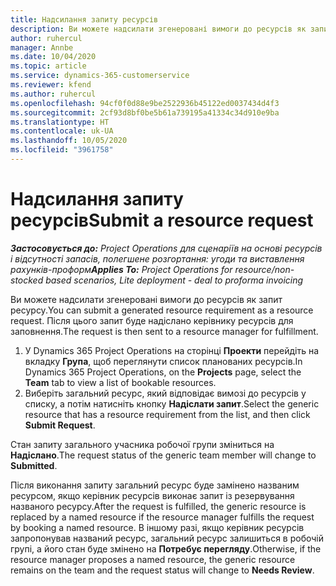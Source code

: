 ```yaml
---
title: Надсилання запиту ресурсів
description: Ви можете надсилати згенеровані вимоги до ресурсів як запит ресурсу. Після цього запит буде надіслано керівнику ресурсів для заповнення.
author: ruhercul
manager: Annbe
ms.date: 10/04/2020
ms.topic: article
ms.service: dynamics-365-customerservice
ms.reviewer: kfend
ms.author: ruhercul
ms.openlocfilehash: 94cf0f0d88e9be2522936b45122ed0037434d4f3
ms.sourcegitcommit: 2cf93d8bf0be5b61a739195a41334c34d910e9ba
ms.translationtype: HT
ms.contentlocale: uk-UA
ms.lasthandoff: 10/05/2020
ms.locfileid: "3961758"
---
```

# <a name="submit-a-resource-request"></a><span data-ttu-id="76f12-104">Надсилання запиту ресурсів</span><span class="sxs-lookup"><span data-stu-id="76f12-104">Submit a resource request</span></span>

<span data-ttu-id="76f12-105">_**Застосовується до:** Project Operations для сценаріїв на основі ресурсів і відсутності запасів, полегшене розгортання: угоди та виставлення рахунків-проформ_</span><span class="sxs-lookup"><span data-stu-id="76f12-105">_**Applies To:** Project Operations for resource/non-stocked based scenarios, Lite deployment - deal to proforma invoicing_</span></span>

<span data-ttu-id="76f12-106">Ви можете надсилати згенеровані вимоги до ресурсів як запит ресурсу.</span><span class="sxs-lookup"><span data-stu-id="76f12-106">You can submit a generated resource requirement as a resource request.</span></span> <span data-ttu-id="76f12-107">Після цього запит буде надіслано керівнику ресурсів для заповнення.</span><span class="sxs-lookup"><span data-stu-id="76f12-107">The request is then sent to a resource manager for fulfillment.</span></span>

1. <span data-ttu-id="76f12-108">У Dynamics 365 Project Operations на сторінці **Проекти** перейдіть на вкладку **Група**, щоб переглянути список планованих ресурсів.</span><span class="sxs-lookup"><span data-stu-id="76f12-108">In Dynamics 365 Project Operations, on the **Projects** page, select the **Team** tab to view a list of bookable resources.</span></span> 
2. <span data-ttu-id="76f12-109">Виберіть загальний ресурс, який відповідає вимозі до ресурсів у списку, а потім натисніть кнопку **Надіслати запит**.</span><span class="sxs-lookup"><span data-stu-id="76f12-109">Select the generic resource that has a resource requirement from the list, and then click **Submit Request**.</span></span>

<span data-ttu-id="76f12-110">Стан запиту загального учасника робочої групи зміниться на **Надіслано**.</span><span class="sxs-lookup"><span data-stu-id="76f12-110">The request status of the generic team member will change to **Submitted**.</span></span>

<span data-ttu-id="76f12-111">Після виконання запиту загальний ресурс буде замінено названим ресурсом, якщо керівник ресурсів виконає запит із резервування названого ресурсу.</span><span class="sxs-lookup"><span data-stu-id="76f12-111">After the request is fulfilled, the generic resource is replaced by a named resource if the resource manager fulfills the request by booking a named resource.</span></span> <span data-ttu-id="76f12-112">В іншому разі, якщо керівник ресурсів запропонував названий ресурс, загальний ресурс залишиться в робочій групі, а його стан буде змінено на **Потребує перегляду**.</span><span class="sxs-lookup"><span data-stu-id="76f12-112">Otherwise, if the resource manager proposes a named resource, the generic resource remains on the team and the request status will change to **Needs Review**.</span></span>
